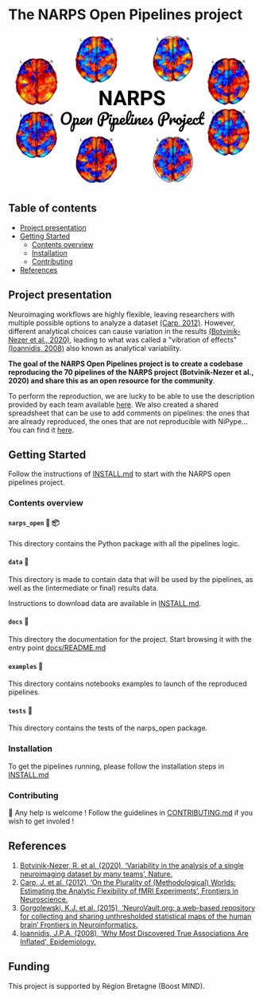 # The NARPS Open Pipelines project

<p align="center">
	<img src="assets/images/project_illustration.png"/> 
</p>

## Table of contents

- [Project presentation](#project-presentation)
- [Getting Started](#getting-started)
	- [Contents overview](#contents-overview)
	- [Installation](#installation)
	- [Contributing](#contributing)
- [References](#references)

## Project presentation

Neuroimaging workflows are highly flexible, leaving researchers with multiple possible options to analyze a dataset [(Carp, 2012)](https://www.frontiersin.org/articles/10.3389/fnins.2012.00149/full).
However, different analytical choices can cause variation in the results [(Botvinik-Nezer et al., 2020)](https://www.nature.com/articles/s41586-020-2314-9), leading to what was called a "vibration of effects" [(Ioannidis, 2008)](https://pubmed.ncbi.nlm.nih.gov/18633328/) also known as analytical variability. 

**The goal of the NARPS Open Pipelines project is to create a codebase reproducing the 70 pipelines of the NARPS project (Botvinik-Nezer et al., 2020) and share this as an open resource for the community**. 

To perform the reproduction, we are lucky to be able to use the description provided by each team available [here](https://github.com/poldrack/narps/blob/1.0.1/ImageAnalyses/metadata_files/analysis_pipelines_for_analysis.xlsx). 
We also created a shared spreadsheet that can be use to add comments on pipelines: the ones that are already reproduced, the ones that are not reproducible with NiPype... You can find it [here](https://docs.google.com/spreadsheets/d/1FU_F6kdxOD4PRQDIHXGHS4zTi_jEVaUqY_Zwg0z6S64/edit?usp=sharing).

## Getting Started

Follow the instructions of [INSTALL.md](/INSTALL.md) to start with the NARPS open pipelines project.

### Contents overview

#### `narps_open` :snake: :package:

This directory contains the Python package with all the pipelines logic.

#### `data` :brain:

This directory is made to contain data that will be used by the pipelines, as well as the (intermediate or final) results data.

Instructions to download data are available in [INSTALL.md](/INSTALL.md#data-download-instructions).

#### `docs` :blue_book:

This directory the documentation for the project. Start browsing it with the entry point [docs/README.md](/docs/README.md)

#### `examples` :orange_book:

This directory contains notebooks examples to launch of the reproduced pipelines.

#### `tests` :microscope:

This directory contains the tests of the narps_open package.

### Installation

To get the pipelines running, please follow the installation steps in [INSTALL.md](/INSTALL.md)

### Contributing 

:wave: Any help is welcome ! Follow the guidelines in [CONTRIBUTING.md](/CONTRIBUTING.md) if you wish to get involed !

## References

1. [Botvinik-Nezer, R. et al. (2020), ‘Variability in the analysis of a single neuroimaging dataset by many teams’, Nature.](https://www.nature.com/articles/s41586-020-2314-9)
2. [Carp, J. et al. (2012), ‘On the Plurality of (Methodological) Worlds: Estimating the Analytic Flexibility of fMRI Experiments’, Frontiers in Neuroscience.](https://www.frontiersin.org/articles/10.3389/fnins.2012.00149/full)
3. [Gorgolewski, K.J. et al. (2015), ‘NeuroVault.org: a web-based repository for collecting and sharing unthresholded statistical maps of the human brain’ Frontiers in Neuroinformatics.](https://www.frontiersin.org/articles/10.3389/fninf.2015.00008/full)
4. [Ioannidis, J.P.A. (2008), ‘Why Most Discovered True Associations Are Inflated’, Epidemiology.](https://pubmed.ncbi.nlm.nih.gov/18633328/)

## Funding

This project is supported by Région Bretagne (Boost MIND). 
